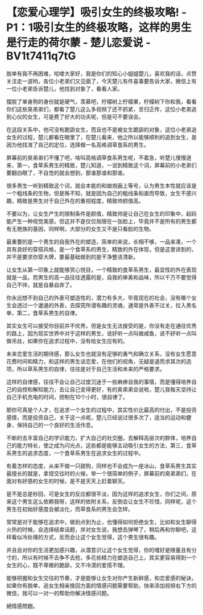# 【恋爱心理学】吸引女生的终极攻略! - P1：1吸引女生的终极攻略，这样的男生是行走的荷尔蒙 - 楚儿恋爱说 - BV1t7411q7tG

脱单有我不再困难，哈喽大家好，我是你们的知心小姐姐楚儿，喜欢我的话，点赞关注走一波哟，各位小老弟们又见面了，今天楚儿有件喜事要告诉大家，微信上有一位小老弟告诉楚儿，他找到对象了，看看人家。

摆脱了单身狗的身份就是硬气，羡慕吧，柠檬树上柠檬果，柠檬树下你和我，看看你们这些臭弟弟们，都看了楚儿这么多视频了还不抓紧，言归正传，这位小老弟追到心仪的女生，可是费了好大的功夫呢，但是可不要误会。

在这段关系中，他可没有跪舔女生，而且也不是被女生跪舔的对象，这位小老弟追女生的过程，楚儿都看在眼里了，在楚儿看来，他之所以能够顺利的追到女生，是因为他找准了自己的定位，选择做一名高格调草食系的男生。

屏幕前的臭弟弟们不懂了吧，啥叫高格调草食系男生呢，不着急，听楚儿慢慢道来，第一，食草系男生的精致，楚儿知道，一说到精致这个词，屏幕前的小老弟们要翻白眼了，不自觉的就会想到，那谁那谁和那谁。

很多男生一听到精致这个词，就会本能的和娘炮画上等号，认为男生本性就应该是一个粗线条的生物，但是殊不知，就是因为自己的粗线条和直而导致，女生不感兴趣，精致是男生对于自己外在的重视程度，精致帅颜值高。

不要以为，让女生产生的限制条件是颜值，精致帅是让自己在女生的印象中，起码能产生一种视觉美感，但这并不是仅仅局限在一张脸上，毕竟并不是所有的男生都有无艳族的基因，同样啊，大部分的女生又不是只看脸的生物。

最重要的是一个男生的自我外在的塑造，简单的来说，长相不够，一品来凑，一个具有良好的穿搭风格，是一个食草系的男生，精致的外在体现，但是这里讲到的，并不是要求你穿大牌，要最基础做到的是干净整洁清新。

让女生从第一印象上就能够赏心悦目，一个精致的食草系男生，最显性的外在表现就是一品，而男生的高一品往往透露的是，自我的审美和品味，所以千万不要觉得自己不帅，就是自暴自弃了。

你永远想不到自己的外表可塑造性的，潜力有多大，毕竟现在的社会，没有哪个女生会透过一个邋遢的外表，去探究所谓有趣的灵魂，通常是外表不过关，拉入黑名单，第二，食草系男生的自律。

其实女生可以接受你目前并不优秀，但是女生无法接受的是，你没有走在通往优秀的路上，因为现实世界中对于这样的男生，说好听一点叫做咸鱼，说不好听一点叫做吊丝，如果你在追求过程中，没有给女生应有的。

未来恋爱生活的期待感，那么女生也就没有足够的勇气和确立关系，没有女生愿意花费时间和精力，和这样的男生谈恋爱，在他们的视角，无疑是退而求其次的选项，所以草系男生的自律，往往是对于自己生活和未来的严格要求。

这样的自律感，往往不会让自己过度沉迷于一些麻痹自我的事情，而是懂得培养自己的自控和解知能力，去让自己变得更好，有的臭弟弟会说啦，楚儿我每天坚持让自己手机充电的时间，控制在10个小时，很自律了。

那你可真是个人才，在追求一个女生的过程中，其实性价比最高的付出，不是投资感情，而是投资自己，关于这一点呢，楚儿已经说过很多次了，适当的运动和健身，保持自己的一个良好的生活作息。

不断的去丰富自己的学识能力，扩大自己的社交圈，去解释高层次的群体，培养自己的能力特长，使之成为闪光点，这些都是能够主动吸引女生的方法，第三，食草系男生的追求态度，一个食草系男生在追求女生的过程中。

有着怎样的态度，从来不做一只甜狗，同样也不会成为一座冰山，食草系男生其实最擅长的就是，拿捏交往时的火候，举一个很简单的例子，屏幕前的臭弟弟们，在面对有好感的女生的时候，是不是天天上赶着聊天。

是不是总是秒回，可是女生的反应都很平淡，因为这样的追求女生，你们之间，原来这个男生这么依赖我呀，这样的依附关系，反倒会让女生不珍惜，同样呢，这个男生在初始好感度会被淡化，而草食系的男生会怎样。

常常是对于能够在追求中，做到点到为止，也懂得如何拒绝女生，比如和女生聊得火热的时候，会选择结束话题，并对女生说，我想去弹琴了，稍后再和你聊吧，这样看似冷处理的方式，反而会让这个女生觉得，这个男生很有趣。

并且会对你的生活更加感兴趣，从潜意识让这个女生觉得，你的嗜好是限量且有分寸的，所以有时候不去争不去抢，多花些精力在塑造自己上，其实更容易得到一个女生的心，既不卑微的跪舔，又不冷漠的爱搭不理。

能够把握和女生交往的节奏，才是能够让女生对你产生新鲜感，和恋爱感的秘诀，如果你有脱单，追女生相亲挽回方面的情感问题需要帮助，快来添加视频右下方的微信，我可以一对一的帮助你解决情感问题。

絕情感問題。